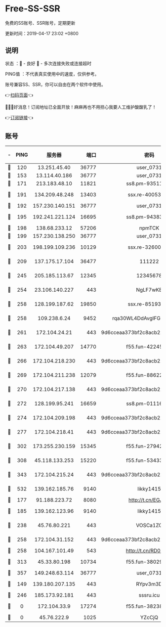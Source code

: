 # Free-SS-SSR

免费的SS账号、SSR账号，定期更新

更新时间：2019-04-17 23:02 +0800

## 说明

状态     ：🙂 - 良好 🙁 - 多次连接失败或连接超时

PING值   ：不代表真实使用中的速度，仅供参考。

账号兼容SS、SSR，你可以自由在两个软件中使用。

👉[扫码页面](https://liesauer.github.io/Free-SS-SSR/)👈

🎉🎉🎉好消息！订阅地址已全面开放！麻麻再也不用担心我要人工维护酸酸乳了！

👉[订阅链接](https://www.liesauer.net/yogurt/subscribe?ACCESS_TOKEN=DAYxR3mMaZAsaqUb)👈

## 账号

|-|PING|服务器|端口|密码|加密方式|区域|
|:----:|:----:|:-----:|-----:|:----:|:----:|:----:|
|🙂|120|13.251.45.40|36777|user_0731|chacha20|SG|
|🙂|153|13.114.40.186|36777|user_0731|chacha20|JP|
|🙂|171|213.183.48.10|11821|ss8.pm-93511134|rc4-md5|RU|
|🙂|191|134.209.48.248|13403|ssx.re-40053227|aes-256-cfb|US|
|🙂|192|157.230.140.151|36777|user_0731|chacha20|US|
|🙂|195|192.241.221.124|16695|ss8.pm-94383396|aes-256-cfb|US|
|🙂|198|138.68.233.12|57206|npmTCK|rc4-md5|US|
|🙂|199|157.230.138.250|36777|user_0731|chacha20|US|
|🙂|203|198.199.109.236|10129|ssx.re-32600039|aes-256-cfb|US|
|🙂|209|137.175.17.104|36477|111222|aes-256-cfb|US|
|🙂|245|205.185.113.67|12345|12345678|aes-256-cfb|US|
|🙂|254|23.106.140.227|443|NgLF7wKB|aes-256-cfb|US|
|🙂|258|128.199.187.62|19850|ssx.re-85193489|aes-256-cfb|SG|
|🙂|258|109.238.6.24|9452|rqa30WL4DdAvgIFG6Fs3znzTa|aes-256-cfb|FR|
|🙂|261|172.104.24.21|443|9d6cceaa373bf2c8acb22e60b6a58be6|aes-256-cfb|US|
|🙂|263|172.104.49.207|14770|f55.fun-42245858|aes-256-cfb|SG|
|🙂|266|172.104.218.230|443|9d6cceaa373bf2c8acb22e60b6a58be6|aes-256-cfb|US|
|🙂|269|172.104.211.238|12079|f55.fun-88622379|aes-256-cfb|US|
|🙂|270|172.104.217.138|443|9d6cceaa373bf2c8acb22e60b6a58be6|aes-256-cfb|US|
|🙂|272|128.199.95.241|16659|ss8.pm-01116190|aes-256-cfb|SG|
|🙂|274|172.104.209.198|443|9d6cceaa373bf2c8acb22e60b6a58be6|aes-256-cfb|US|
|🙂|277|172.104.218.41|443|9d6cceaa373bf2c8acb22e60b6a58be6|aes-256-cfb|US|
|🙂|302|173.255.230.159|15345|f55.fun-27942756|aes-256-cfb|US|
|🙂|308|45.118.133.253|15220|f55.fun-53433183|aes-256-cfb|SG|
|🙂|343|172.104.215.24|443|9d6cceaa373bf2c8acb22e60b6a58be6|aes-256-cfb|US|
|🙂|532|139.162.185.76|9140|likky1415|aes-256-cfb|DE|
|🙂|177|91.188.223.72|8080|http://t.cn/EGJIyrl|rc4-md5|RU|
|🙂|185|139.162.123.96|9140|likky1415|aes-256-cfb|JP|
|🙂|238|45.76.80.221|443|VOSCa1ZG|aes-256-cfb|DE|
|🙂|258|172.104.31.152|443|9d6cceaa373bf2c8acb22e60b6a58be6|aes-256-cfb|US|
|🙂|258|104.167.101.49|543|http://t.cn/RD0D7sx|rc4-md5|CA|
|🙂|313|45.33.80.198|10734|f55.fun-38029419|aes-256-cfb|US|
|🙂|357|149.248.63.114|36777|user_0731|chacha20|CA|
|🙁|149|139.180.207.135|443|RYpv3m3D|aes-256-cfb|JP|
|🙁|246|185.173.92.181|443|sssru.icu|rc4-md5|RU|
|🙁|0|172.104.33.9|17274|f55.fun-38238921|aes-256-cfb|SG|
|🙁|0|45.76.222.9|1025|YZcCjQ|rc4-md5|JP|

